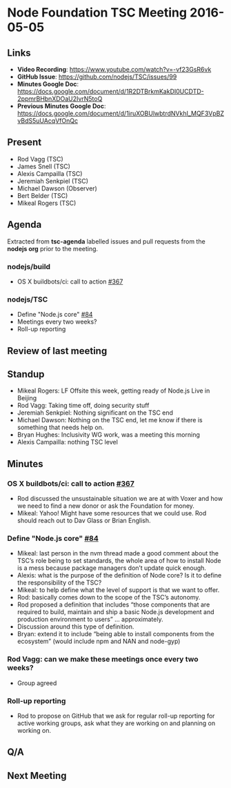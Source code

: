 # Node Foundation TSC Meeting 2016-05-05

## Links

* **Video Recording**: https://www.youtube.com/watch?v=-vf23GsR6vk
* **GitHub Issue**: https://github.com/nodejs/TSC/issues/99
* **Minutes Google Doc**: <https://docs.google.com/document/d/1R2DTBrkmKakDI0UCDTD-2ppmrBHbnXDOaU2IvrN5toQ>
* **Previous Minutes Google Doc**: <https://docs.google.com/document/d/1iruXOBUlwbtrdNVkhI_MQF3VpBZvBdS5uUAcqVfOnQc>

## Present

* Rod Vagg (TSC)
* James Snell (TSC)
* Alexis Campailla (TSC)
* Jeremiah Senkpiel (TSC)
* Michael Dawson (Observer)
* Bert Belder (TSC)
* Mikeal Rogers (TSC)

## Agenda

Extracted from **tsc-agenda** labelled issues and pull requests from the **nodejs org** prior to the meeting.


### nodejs/build

* OS X buildbots/ci: call to action [#367](https://github.com/nodejs/build/issues/367)

### nodejs/TSC

* Define "Node.js core" [#84](https://github.com/nodejs/TSC/issues/84)
* Meetings every two weeks?
* Roll-up reporting

## Review of last meeting


## Standup

- Mikeal Rogers: LF Offsite this week, getting ready of Node.js Live in Beijing
- Rod Vagg: Taking time off, doing security stuff
- Jeremiah Senkpiel: Nothing significant on the TSC end
- Michael Dawson: Nothing on the TSC end, let me know if there is something that needs help on.
- Bryan Hughes: Inclusivity WG work, was a meeting this morning
- Alexis Campailla: nothing TSC level


## Minutes


### OS X buildbots/ci: call to action [#367](https://github.com/nodejs/build/issues/367)

* Rod discussed the unsustainable situation we are at with Voxer and how we need to find a new donor or ask the Foundation for money.
* Mikeal: Yahoo! Might have some resources that we could use. Rod should reach out to Dav Glass or Brian English.

### Define "Node.js core" [#84](https://github.com/nodejs/TSC/issues/84)

* Mikeal: last person in the nvm thread made a good comment about the TSC’s role being to set standards, the whole area of how to install Node is a mess because package managers don’t update quick enough.
* Alexis: what is the purpose of the definition of Node core? Is it to define the responsibility of the TSC?
* Mikeal: to help define what the level of support is that we want to offer.
* Rod: basically comes down to the scope of the TSC’s autonomy.
* Rod proposed a definition that includes “those components that are required to build, maintain and ship a basic Node.js development and production environment to users” … approximately.
* Discussion around this type of definition.
* Bryan: extend it to include “being able to install components from the ecosystem” (would include npm and NAN and node-gyp)

### Rod Vagg: can we make these meetings once every two weeks?


*  Group agreed


### Roll-up reporting

* Rod to propose on GitHub that we ask for regular roll-up reporting for active working groups, ask what they are working on and planning on working on.


## Q/A



## Next Meeting



